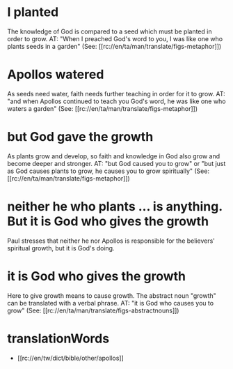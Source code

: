 # I planted

The knowledge of God is compared to a seed which must be planted in order to grow. AT: "When I preached God's word to you, I was like one who plants seeds in a garden" (See: [[rc://en/ta/man/translate/figs-metaphor]])

# Apollos watered

As seeds need water, faith needs further teaching in order for it to grow. AT: "and when Apollos continued to teach you God's word, he was like one who waters a garden" (See: [[rc://en/ta/man/translate/figs-metaphor]])

# but God gave the growth

As plants grow and develop, so faith and knowledge in God also grow and become deeper and stronger. AT: "but God caused you to grow" or "but just as God causes plants to grow, he causes you to grow spiritually" (See: [[rc://en/ta/man/translate/figs-metaphor]])

# neither he who plants ... is anything. But it is God who gives the growth

Paul stresses that neither he nor Apollos is responsible for the believers' spiritual growth, but it is God's doing.

# it is God who gives the growth

Here to give growth means to cause growth. The abstract noun "growth" can be translated with a verbal phrase. AT: "it is God who causes you to grow" (See: [[rc://en/ta/man/translate/figs-abstractnouns]])

# translationWords

* [[rc://en/tw/dict/bible/other/apollos]]